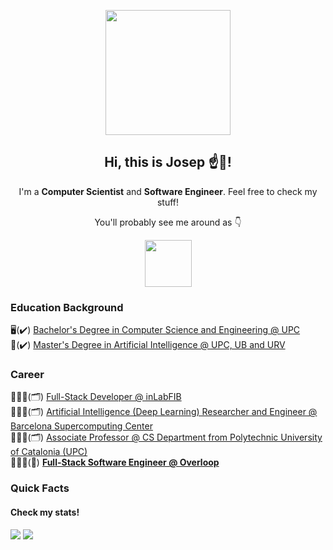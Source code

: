 <p align="center" width="300">
   <img align="center" width="200" src="https://github.com/josepdecid/josepdecid/blob/main/josep.png?raw=true" />
   <h2 align="center">Hi, this is Josep ☝️👋!</h2>
</p>

<div align="center">
   <p>I'm a <strong>Computer Scientist</strong> and <strong>Software Engineer</strong>. Feel free to check my stuff!</p>
   <p>You'll probably see me around as 👇</p>
   <img width="75" src="https://github.com/josepdecid/josepdecid/blob/main/josep-icon.png?raw=true" />
</div>

<h3>Education Background</h3>
<div>
   <span> 🖥️(✔️) <a href="https://www.fib.upc.edu/en/studies/bachelors-degrees/bachelor-degree-informatics-engineering" target="_blank">
      Bachelor's Degree in Computer Science and Engineering @ UPC
   </a></span><br />
   <span> 🧠(✔️) <a href="https://www.fib.upc.edu/en/studies/masters/master-artificial-intelligence" target="_blank">
      Master's Degree in Artificial Intelligence @ UPC, UB and URV
   </a></span><br />
</div>

<h3>Career</h3>
<div>
   <span> 👨🏻‍💻(🗂️) <a href="https://inlab.fib.upc.edu/en" target="_blank">
      Full-Stack Developer @ inLabFIB
   </a></span><br />
   <span> 👨🏻‍🔬(🗂️) <a href="https://www.bsc.es/" target="_blank">
     Artificial Intelligence (Deep Learning) Researcher and Engineer @ Barcelona Supercomputing Center
   </a></span><br />
   <span> 👨🏻‍🏫(🗂️) <a href="https://www.fib.upc.edu/en/research/departments/computer-science" target="_blank">
      Associate Professor @ CS Department from Polytechnic University of Catalonia (UPC)
   </a></span><br />
   <span> 👨🏻‍💻(🚩) <strong><a href="https://www.overloop.io/" target="_blank">
      Full-Stack Software Engineer @ Overloop
   </strong></a></span><br />
</div>

<h3> Quick Facts</h3>
<div>
  <h4> Check my stats!</h3>
  <div>
    <img src="https://github-readme-stats.vercel.app/api/top-langs/?username=josepdecid&layout=compact&hide=Jupyter%20Notebook&langs_count=10&theme=dracula" />
    <img src="https://github-readme-stats.vercel.app/api?username=josepdecid&show_icons=true&theme=dracula" />
  </div>
</div>

